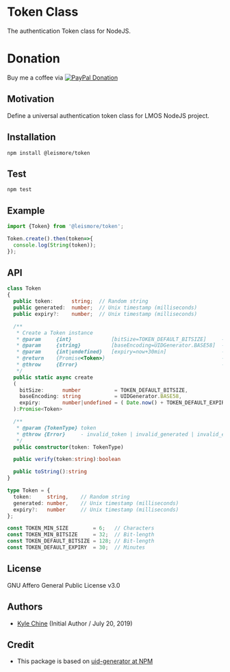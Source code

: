 # Token Class

The authentication Token class for NodeJS.

# Donation

Buy me a coffee via [![PayPal Donation](https://www.paypalobjects.com/en_AU/i/btn/btn_donateCC_LG.gif)](https://www.paypal.com/cgi-bin/webscr?cmd=_donations&business=SPPJPYRY4D6WC&item_name=Give+people+an+option+to+support+my+open+source+software.&currency_code=AUD&source=url)

## Motivation

Define a universal authentication token class for LMOS NodeJS project.

## Installation

`npm install @leismore/token`

## Test

`npm test`

## Example

```typescript
import {Token} from '@leismore/token';

Token.create().then(token=>{
  console.log(String(token));
});
```

## API

```typescript
class Token
{
  public token:      string;  // Random string
  public generated:  number;  // Unix timestamp (milliseconds)
  public expiry?:    number;  // Unix timestamp (milliseconds)

  /**
   * Create a Token instance
   * @param     {int}             [bitSize=TOKEN_DEFAULT_BITSIZE]     - Token bit-length (multiple of 8)
   * @param     {string}          [baseEncoding=UIDGenerator.BASE58]  - Token baseEncoding
   * @param     {int|undefined}   [expiry=now+30min]                  - Token expiry Unix-timestamp (millisecond)
   * @return    {Promise<Token>}                                      - A Token instance
   * @throw     {Error}                                               - invalid_bitSize | invalid_baseEncoding | invalid_expiry
   */
  public static async create
  (
    bitSize:      number           = TOKEN_DEFAULT_BITSIZE,
    baseEncoding: string           = UIDGenerator.BASE58,
    expiry:       number|undefined = ( Date.now() + TOKEN_DEFAULT_EXPIRY * 60 * 1000 )
  ):Promise<Token>

  /**
   * @param {TokenType} token
   * @throw {Error}     - invalid_token | invalid_generated | invalid_expiry
   */
  public constructor(token: TokenType)

  public verify(token:string):boolean

  public toString():string
}

type Token = {
  token:     string,    // Random string
  generated: number,    // Unix timestamp (milliseconds)
  expiry?:   number     // Unix timestamp (milliseconds)
};

const TOKEN_MIN_SIZE        = 6;   // Characters
const TOKEN_MIN_BITSIZE     = 32;  // Bit-length
const TOKEN_DEFAULT_BITSIZE = 128; // Bit-length
const TOKEN_DEFAULT_EXPIRY  = 30;  // Minutes
```

## License

GNU Affero General Public License v3.0

## Authors

* [Kyle Chine](https://www.kylechine.name) (Initial Author / July 20, 2019)

## Credit

* This package is based on [uid-generator at NPM](https://www.npmjs.com/package/uid-generator)
